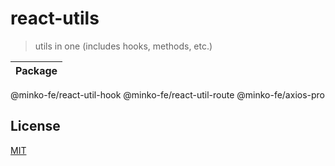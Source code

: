# react-utils

> utils in one (includes hooks, methods, etc.)

Package |
---------|
 @minko-fe/react-util-hook
 @minko-fe/react-util-route
 @minko-fe/axios-pro

## License

[MIT](LICENSE)
